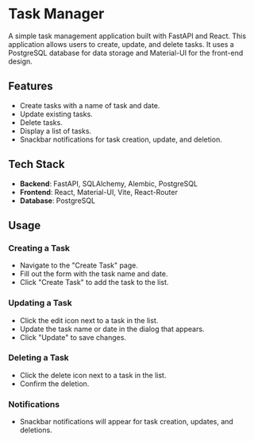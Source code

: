 # Task Manager

A simple task management application built with FastAPI and React. This application allows users to create, update, and delete tasks. It uses a PostgreSQL database for data storage and Material-UI for the front-end design.

## Features

- Create tasks with a name of task and date.
- Update existing tasks.
- Delete tasks.
- Display a list of tasks.
- Snackbar notifications for task creation, update, and deletion.

## Tech Stack

- **Backend**: FastAPI, SQLAlchemy, Alembic, PostgreSQL
- **Frontend**: React, Material-UI, Vite, React-Router
- **Database**: PostgreSQL

## Usage

### Creating a Task

- Navigate to the "Create Task" page.
- Fill out the form with the task name and date.
- Click "Create Task" to add the task to the list.

### Updating a Task

- Click the edit icon next to a task in the list.
- Update the task name or date in the dialog that appears.
- Click "Update" to save changes.

### Deleting a Task

- Click the delete icon next to a task in the list.
- Confirm the deletion.

### Notifications

- Snackbar notifications will appear for task creation, updates, and deletions.




